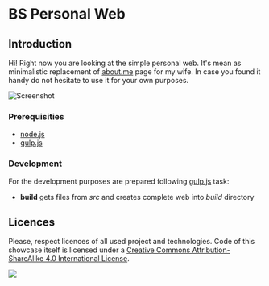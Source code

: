 # BS Personal Web
## Introduction
Hi! Right now you are looking at the simple personal web. It's mean as minimalistic replacement of [about.me](http://about.me) page for my wife. In case you found it handy do not hesitate to use it for your own purposes.

![Screenshot](https://dl.dropboxusercontent.com/u/78826/bsweb/sc0.png)

### Prerequisities

- [node.js](http://nodejs.org/)
- [gulp.js](http://gulpjs.com/)

### Development
For the development purposes are prepared following [gulp.js](http://gulpjs.com/) task:

- **build** gets files from *src* and creates complete web into *build* directory

## Licences
Please, respect licences of all used project and technologies. Code of this showcase itself is licensed under a [Creative Commons Attribution-ShareAlike 4.0 International License](http://creativecommons.org/licenses/by-sa/4.0/).

![](http://i.creativecommons.org/l/by-sa/4.0/88x31.png)

